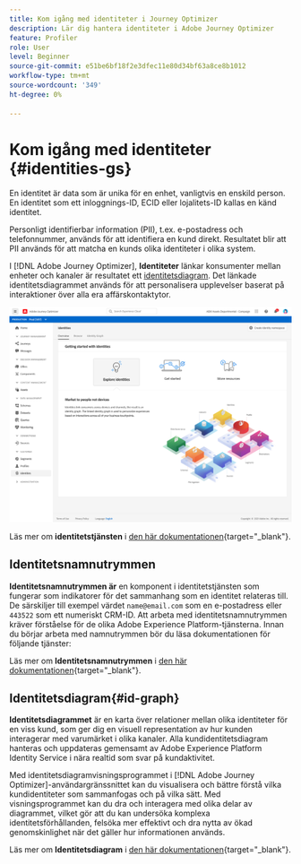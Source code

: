 ```yaml
---
title: Kom igång med identiteter i Journey Optimizer
description: Lär dig hantera identiteter i Adobe Journey Optimizer
feature: Profiler
role: User
level: Beginner
source-git-commit: e51be6bf18f2e3dfec11e80d34bf63a8ce8b1012
workflow-type: tm+mt
source-wordcount: '349'
ht-degree: 0%

---
```


# Kom igång med identiteter {#identities-gs}

En identitet är data som är unika för en enhet, vanligtvis en enskild person. En identitet som ett inloggnings-ID, ECID eller lojalitets-ID kallas en känd identitet.

Personligt identifierbar information (PII), t.ex. e-postadress och telefonnummer, används för att identifiera en kund direkt. Resultatet blir att PII används för att matcha en kunds olika identiteter i olika system.

I [!DNL Adobe Journey Optimizer], **Identiteter** länkar konsumenter mellan enheter och kanaler är resultatet ett [identitetsdiagram](#id-graph). Det länkade identitetsdiagrammet används för att personalisera upplevelser baserat på interaktioner över alla era affärskontaktytor.

![](assets/identities-home.png)

Läs mer om **identitetstjänsten** i [den här dokumentationen](https://experienceleague.adobe.com/docs/experience-platform/identity/home.html){target=&quot;_blank&quot;}.

## Identitetsnamnutrymmen

**Identitetsnamnutrymmen är** en komponent i identitetstjänsten som fungerar som indikatorer för det sammanhang som en identitet relateras till. De särskiljer till exempel värdet `name@email.com` som en e-postadress eller `443522` som ett numeriskt CRM-ID. Att arbeta med identitetsnamnutrymmen kräver förståelse för de olika Adobe Experience Platform-tjänsterna. Innan du börjar arbeta med namnutrymmen bör du läsa dokumentationen för följande tjänster:

Läs mer om **Identitetsnamnutrymmen** i [den här dokumentationen](https://experienceleague.adobe.com/docs/experience-platform/identity/namespaces.html){target=&quot;_blank&quot;}.

## Identitetsdiagram{#id-graph}

**Identitetsdiagrammet** är en karta över relationer mellan olika identiteter för en viss kund, som ger dig en visuell representation av hur kunden interagerar med varumärket i olika kanaler. Alla kundidentitetsdiagram hanteras och uppdateras gemensamt av Adobe Experience Platform Identity Service i nära realtid som svar på kundaktivitet.

Med identitetsdiagramvisningsprogrammet i [!DNL Adobe Journey Optimizer]-användargränssnittet kan du visualisera och bättre förstå vilka kundidentiteter som sammanfogas och på vilka sätt. Med visningsprogrammet kan du dra och interagera med olika delar av diagrammet, vilket gör att du kan undersöka komplexa identitetsförhållanden, felsöka mer effektivt och dra nytta av ökad genomskinlighet när det gäller hur informationen används.

Läs mer om **Identitetsdiagram** i [den här dokumentationen](https://experienceleague.adobe.com/docs/experience-platform/identity/ui/identity-graph-viewer.html){target=&quot;_blank&quot;}.

